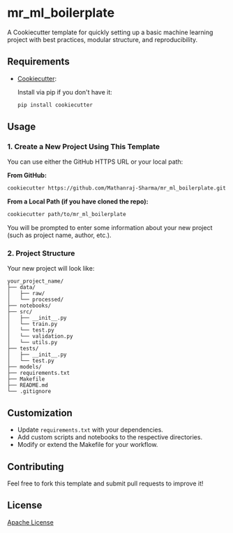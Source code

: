 # mr_ml_boilerplate

A Cookiecutter template for quickly setting up a basic machine learning project with best practices, modular structure, and reproducibility.

## Requirements

- [Cookiecutter](https://cookiecutter.readthedocs.io/en/latest/):  

  Install via pip if you don't have it:
  ```bash
  pip install cookiecutter
  ```

## Usage

### 1. Create a New Project Using This Template

You can use either the GitHub HTTPS URL or your local path:

**From GitHub:**
```bash
cookiecutter https://github.com/Mathanraj-Sharma/mr_ml_boilerplate.git
```

**From a Local Path (if you have cloned the repo):**
```bash
cookiecutter path/to/mr_ml_boilerplate
```

You will be prompted to enter some information about your new project (such as project name, author, etc.).

### 2. Project Structure

Your new project will look like:

```
your_project_name/
├── data/
│   ├── raw/
│   └── processed/
├── notebooks/
├── src/
│   ├── __init__.py
│   └── train.py
│   └── test.py
│   └── validation.py
│   └── utils.py
├── tests/
│   ├── __init__.py
│   └── test.py
├── models/
├── requirements.txt
├── Makefile
├── README.md
└── .gitignore
```

## Customization

- Update `requirements.txt` with your dependencies.
- Add custom scripts and notebooks to the respective directories.
- Modify or extend the Makefile for your workflow.

## Contributing

Feel free to fork this template and submit pull requests to improve it!

## License

[Apache License](LICENSE)